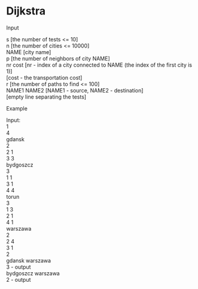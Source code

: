 # Dijkstra

Input

s [the number of tests <= 10]<br>
n [the number of cities <= 10000]<br>
NAME [city name]<br>
p [the number of neighbors of city NAME]<br>
nr cost [nr - index of a city connected to NAME (the index of the first city is 1)]<br>
           [cost - the transportation cost]<br>
r [the number of paths to find <= 100]<br>
NAME1 NAME2 [NAME1 - source, NAME2 - destination]<br>
[empty line separating the tests]<br>

Example<br>

Input:<br>
1<br>
4<br>
gdansk<br>
2<br>
2 1<br>
3 3<br>
bydgoszcz<br>
3<br>
1 1<br>
3 1<br>
4 4<br>
torun<br>
3<br>
1 3<br>
2 1<br>
4 1<br>
warszawa<br>
2<br>
2 4<br>
3 1<br>
2<br>
gdansk warszawa<br>
3 - output<br>
bydgoszcz warszawa<br>
2 - output<br>

